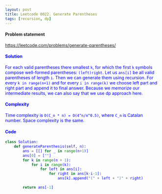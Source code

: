 ```yaml
---
layout: post
title: Leetcode 0022. Generate Parentheses
tags: [recursion, dp]
---
```


#### Problem statement

<a href="https://leetcode.com/problems/generate-parentheses/"> <font color = blue>https://leetcode.com/problems/generate-parentheses/

#### Solution
For each valid parentheses there smallest `k`, for which the first `k` symbols compose well-formed parentheses: `(left)right`. Let us `ans[i]` be all valid parentheses of length `i`. Then we can generate them using recursion. For every `k in range(n+1)` and for every `i in range(k)` we choose left part and right part and append it to final answer. Because we memorize our intermediate results, we can also say that we use dp approach here.

#### Complexity
Time complexity is `O(C_n * n) = O(4^n/n^0.5)`, where `C_n` is Catalan number. Space complexity is the same.

#### Code
```python
class Solution:
    def generateParenthesis(self, n):
        ans = [[] for _ in range(n+1)]
        ans[0] = [""]
        for k in range(n + 1):
            for i in range(k):
                for left in ans[i]:
                    for right in ans[k-i-1]:
                        ans[k].append("(" + left + ")" + right)
        
        return ans[-1]
```